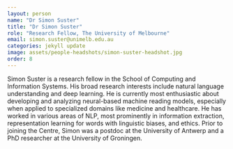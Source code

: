 ```yaml
---
layout: person
name: "Dr Simon Suster"
title: "Dr Simon Suster"
role: "Research Fellow, The University of Melbourne"
email: simon.suster@unimelb.edu.au
categories: jekyll update
image: assets/people-headshots/simon-suster-headshot.jpg
order: 8
---
```

Simon Suster is a research fellow in the School of Computing and Information Systems. His broad research interests include natural language understanding and deep learning. He is currently most enthusiastic about developing and analyzing neural-based machine reading models, especially when applied to specialized domains like medicine and healthcare. He has worked in various areas of NLP, most prominently in information extraction, representation learning for words with linguistic biases, and ethics. Prior to joining the Centre, Simon was a postdoc at the University of Antwerp and a PhD researcher at the University of Groningen.
